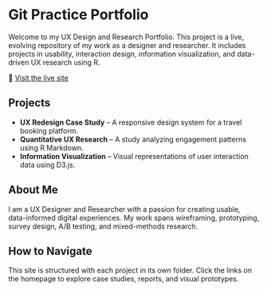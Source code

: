 # Git Practice Portfolio

Welcome to my UX Design and Research Portfolio. This project is a live, evolving repository of my work as a designer and researcher. It includes projects in usability, interaction design, information visualization, and data-driven UX research using R.

🔗 [Visit the live site](https://uxrahul.github.io/git-practice/)

## Projects

- **UX Redesign Case Study** – A responsive design system for a travel booking platform.
- **Quantitative UX Research** – A study analyzing engagement patterns using R Markdown.
- **Information Visualization** – Visual representations of user interaction data using D3.js.

## About Me

I am a UX Designer and Researcher with a passion for creating usable, data-informed digital experiences. My work spans wireframing, prototyping, survey design, A/B testing, and mixed-methods research.

## How to Navigate

This site is structured with each project in its own folder. Click the links on the homepage to explore case studies, reports, and visual prototypes.